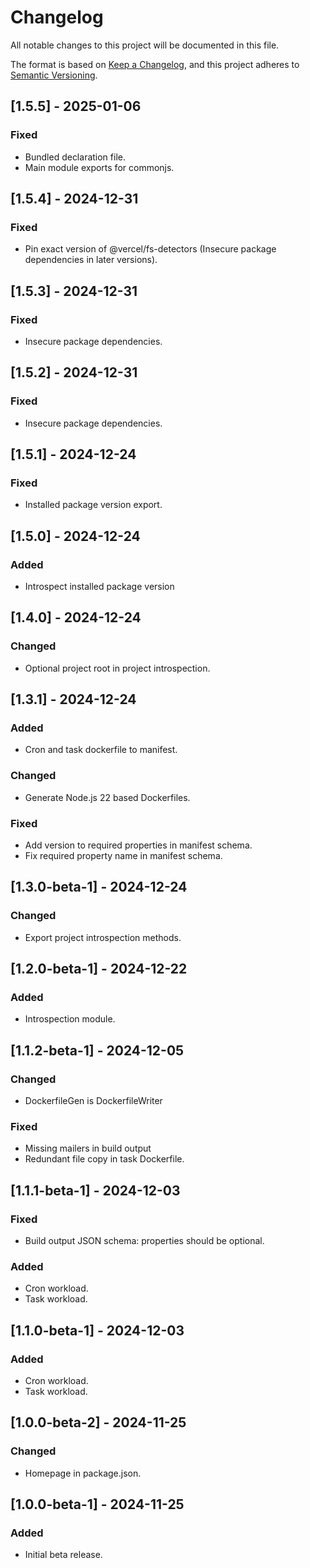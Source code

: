 <!-- markdownlint-disable MD001 MD024 -->
# Changelog

All notable changes to this project will be documented in this file.

The format is based on [Keep a Changelog](https://keepachangelog.com/en/1.1.0/),
and this project adheres to [Semantic Versioning](https://semver.org/spec/v2.0.0.html).

## [1.5.5] - 2025-01-06

### Fixed

- Bundled declaration file.
- Main module exports for commonjs.

## [1.5.4] - 2024-12-31

### Fixed

- Pin exact version of @vercel/fs-detectors (Insecure package dependencies in later versions).

## [1.5.3] - 2024-12-31

### Fixed

- Insecure package dependencies.

## [1.5.2] - 2024-12-31

### Fixed

- Insecure package dependencies.

## [1.5.1] - 2024-12-24

### Fixed

- Installed package version export.

## [1.5.0] - 2024-12-24

### Added

- Introspect installed package version

## [1.4.0] - 2024-12-24

### Changed

- Optional project root in project introspection.

## [1.3.1] - 2024-12-24

### Added

- Cron and task dockerfile to manifest.

### Changed

- Generate Node.js 22 based Dockerfiles.

### Fixed

- Add version to required properties in manifest schema.
- Fix required property name in manifest schema.

## [1.3.0-beta-1] - 2024-12-24

### Changed

- Export project introspection methods.

## [1.2.0-beta-1] - 2024-12-22

### Added

- Introspection module.

## [1.1.2-beta-1] - 2024-12-05

### Changed

- DockerfileGen is DockerfileWriter

### Fixed

- Missing mailers in build output
- Redundant file copy in task Dockerfile.

## [1.1.1-beta-1] - 2024-12-03

### Fixed

- Build output JSON schema: properties should be optional.

### Added

- Cron workload.
- Task workload.

## [1.1.0-beta-1] - 2024-12-03

### Added

- Cron workload.
- Task workload.

## [1.0.0-beta-2] - 2024-11-25

### Changed

- Homepage in package.json.

## [1.0.0-beta-1] - 2024-11-25

### Added

- Initial beta release.
